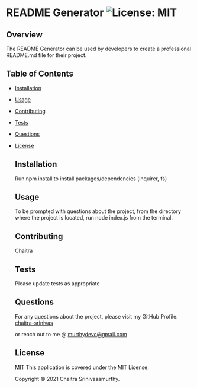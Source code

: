 # README Generator  ![License: MIT](https://img.shields.io/badge/License-MIT-yellow.svg)

  ## Overview
   The README Generator can be used by developers to create a professional README.md file for their project. 

  ## Table of Contents

  - [Installation](#installation)
  - [Usage](#usage)
  - [Contributing](#contributing)
  - [Tests](#tests)
  - [Questions](#questions)
  - [License](#license)

    ## Installation
    Run npm install to install packages/dependencies (inquirer, fs)
    ## Usage
    To be prompted with questions about the project, from the directory where the project is located, run node index.js from the terminal. 
    ## Contributing
    Chaitra
    ## Tests
    Please update tests as appropriate
    ## Questions
    For any questions about the project, please visit my 
    GitHub Profile: 
    [chaitra-srinivas](https://github.com/chaitra-srinivas) 

    or reach out to me @ murthydevc@gmail.com
    ## License
    [MIT](https://opensource.org/licenses/MIT)
    This application is covered under the MIT License. 

    Copyright © 2021 Chaitra Srinivasamurthy.